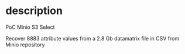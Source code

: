 # description
PoC Minio S3 Select

Recover 8883 attribute values from a 2.8 Gb datamatrix file in CSV from Minio repository
